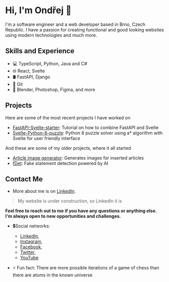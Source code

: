 # Hi, I'm Ondřej 👋

I'm a software engineer and a web developer based in Brno, Czech Republic. I have a passion for creating functional and good looking websites using modern technologies and much more.

## Skills and Experience
- 💻 TypeScript, Python, Java and C#
- 🌐 React, Svelte
- 🛢 FastAPI, Django 
- 🔧 Git
- 🎨 Blender, Photoshop, Figma, and more

## Projects
Here are some of the most recent projects I have worked on
- [FastAPI-Svelte-starter](https://github.com/OriginalStefikO/fastapi-svelte-starter): Tutorial on how to combine FastAPI and Svelte
- [Svelte-Python-8-puzzle](https://github.com/OriginalStefikO/svelte-8-puzzle): Python 8 puzzle solver using a* algorithm with Svelte for user friendly interface

And these are some of my older projects, where it all started
- [Article image generator](https://github.com/aicheck-tech/article-image-generator): Generates images for inserted articles
- [fDet](https://github.com/ByteSpiritGit/fdet): Fake statement detection powered by AI

## Contact Me
- More about me is on [LinkedIn](https://www.linkedin.com/in/steffan-ondrej/).
> My website is under construction, so LinkedIn it is

**Feel free to reach out to me if you have any questions or anything else. I'm always open to new opportunities and challenges.**

- 💲Social networks:
  - [LinkedIn](https://www.linkedin.com/in/steffan-ondrej/),
  - [Instagram](https://www.instagram.com/stefik_o/),
  - [Facebook](https://www.facebook.com/ondra.steffan/),
  - [Twitter](https://twitter.com/OStefik),
  - [YouTube](https://www.youtube.com/@stefiko/)

- ⚡ Fun fact: There are more possible iterations of a game of chess than there are atoms in the known universe
